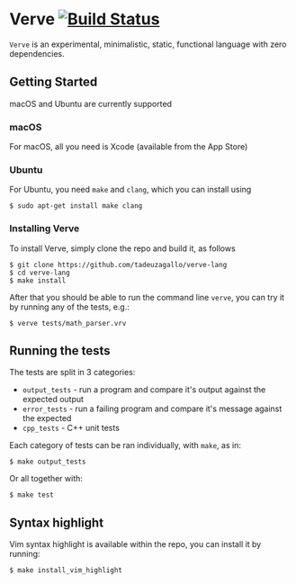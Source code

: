 # Verve [![Build Status](https://travis-ci.org/tadeuzagallo/verve-lang.svg?branch=master)](https://travis-ci.org/tadeuzagallo/verve-lang)

`Verve` is an experimental, minimalistic, static, functional language with zero dependencies.

## Getting Started

macOS and Ubuntu are currently supported

### macOS

For macOS, all you need is Xcode (available from the App Store)

### Ubuntu

For Ubuntu, you need `make` and `clang`, which you can install using

```
$ sudo apt-get install make clang
```

### Installing Verve

To install Verve, simply clone the repo and build it, as follows
```
$ git clone https://github.com/tadeuzagallo/verve-lang
$ cd verve-lang
$ make install
```

After that you should be able to run the command line `verve`, you can try it by running any of the tests, e.g.:
```
$ verve tests/math_parser.vrv
```

## Running the tests

The tests are split in 3 categories:
* `output_tests` - run a program and compare it's output against the expected output
* `error_tests` - run a failing program and compare it's message against the expected
* `cpp_tests` - C++ unit tests

Each category of tests can be ran individually, with `make`, as in:
```
$ make output_tests
```

Or all together with:
```
$ make test
```

## Syntax highlight
Vim syntax highlight is available within the repo, you can install it by running:
```
$ make install_vim_highlight
```
